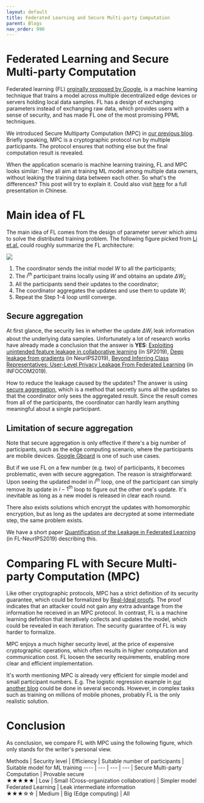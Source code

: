 ```yaml
---
layout: default
title: Federated Learning and Secure Multi-party Computation
parent: Blogs
nav_order: 990
---
```


# Federated Learning and Secure Multi-party Computation

Federated learning (FL) [orginally proposed by Google](https://arxiv.org/abs/1602.05629v1), is a machine learning technique that trains a model 
across multiple decentralized edge devices or servers holding local data samples. FL has a design of exchanging parameters instead of 
exchanging raw data, which provides users with a sense of security, and has made FL one of the most promising PPML techniques.

We introduced Secure Multiparty Computation (MPC) in [our previous blog](https://alibaba-gemini-lab.github.io/docs/blog/pvc/). Briefly speaking, 
MPC is a cryptographic protocol run by multiple participants. The protocol ensures that nothing else but the final computation result is revealed.

When the application scenario is machine learning training, FL and MPC looks similar: They all aim at training ML model among multiple data owners, without leaking the training data between each other. So what's the differences? This post will try to explain it. Could also visit [here](https://mp.weixin.qq.com/s/OmjQyQqd0YK8JT_QsNrplQ) for a full presentation in Chinese. 


# Main idea of FL

The main idea of FL comes from the design of parameter server which aims to solve the distributed training problem. The following figure
picked from [Li et.al.](https://www.groundai.com/project/federated-learning-challenges-methods-and-future-directions/1)
could roughly summarize the FL architecture:

![](https://storage.googleapis.com/groundai-web-prod/media/users/user_237920/project_386956/images/x10.png)

1.	The coordinator sends the initial model $W$ to all the participants;
2.	The $i^{th}$ participant trains locally using $W$ and obtains an update $\Delta W_i$;
3.	All the participants send their updates to the coordinator;
4.	The coordinator aggregates the updates and use them to update $W$;
5.  Repeat the Step 1-4 loop until converge.

## Secure aggregation

At first glance, the security lies in whether the update $\Delta W_i$ leak information about the underlying data samples. Unfortunately 
a lot of research works have already made a conclusion that the answer is **YES**: 
[Exploiting unintended feature leakage in collaborative learning](https://arxiv.org/abs/1805.04049) (in SP2019),
[Deep leakage from gradients](https://arxiv.org/abs/1906.08935) (in NeurIPS2019),
[Beyond Inferring Class Representatives: User-Level Privacy Leakage From Federated Learning](https://arxiv.org/abs/1812.00535) (in INFOCOM2019).

How to reduce the leakage caused by the updates? The answer is using [secure aggregation](https://eprint.iacr.org/2017/281.pdf), which is a method
that secretly sums all the updates so that the coordinator only sees the aggregated result. Since the result comes from all
of the participants, the coordinator can hardly learn anything meaningful about a single participant.

## Limitation of secure aggregation

Note that secure aggregation is only effective if there's a big number of participants, such as the edge computing scenario,
where the participants are mobile devices.  [Google Gboard](https://www.youtube.com/watch?v=89BGjQYA0uE) is one of such use cases.
 
But if we use FL on a few number (e.g. two) of participants, it becomes problematic, even with secure aggregation. 
The reason is straightforward: Upon seeing the updated model in $i^{th}$ loop, one of the participant can simply remove its update in $i-1^{th}$ loop to 
figure out the other one's update. It's inevitable as long as a new model is released in clear each round. 

There also exists solutions which encrypt the updates with homomorphic encryption, but as long as the updates are decrypted at some intermediate step, the same problem exists.

We have a short paper [Quantification of the Leakage in Federated Learning](https://arxiv.org/abs/1910.05467) (in FL-NeurIPS2019) describing this.

# Comparing FL with Secure Multi-party Computation (MPC)

Like other cryptographic protocols, MPC has a strict definition of its security guarantee, which could be formalized by [Real-Ideal proofs](https://eprint.iacr.org/2016/046.pdf). The proof indicates that an attacker could not gain any extra advantage from the information he received in an MPC protocol. In contrast, FL is a machine learning definition that iteratively collects and updates the model, which could be revealed in each 
iteration. The security guarantee of FL is way harder to formalize. 

MPC enjoys a much higher security level, at the price of expensive cryptographic operations, which often results in higher computation 
and communication cost. FL loosen the security requirements, enabling more clear and efficient implementation. 

It's worth mentioning MPC is already very efficient for simple model and small participant numbers. E.g. The logistic regression example in [our another blog](https://alibaba-gemini-lab.github.io/docs/blog/tfe/) could be done in several seconds. However, in complex tasks such as training on millions of mobile phones, 
probably FL is the only realistic solution.

# Conclusion

As conclusion, we compare FL with MPC using the following figure, which only stands for the writer's personal view.

Methods | Security level | Efficiency | Suitable number of participants | Suitable model for ML training 
----                | ---           | ---           | ---            | 
Secure Multi-party Computation  | Provable secure<br>★★★★★ | Low  | Small (Cross-organization collaboration)  |  Simpler model 
 Federated Learning |  Leak intermediate information<br>★★★☆☆ | Medium | Big (Edge computing)  | All

